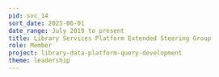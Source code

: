 ```yaml
---
pid: svc_14
sort_date: 2025-06-01
date_range: July 2019 to present
title: Library Services Platform Extended Steering Group
role: Member
project: library-data-platform-query-development
theme: leadership
---
```

